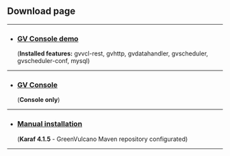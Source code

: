 ## Download page

---
* ### [GV Console demo](https://github.com/greenvulcano/gv-documentation) 
  (**Installed features:** gvvcl-rest, gvhttp, gvdatahandler, gvscheduler, gvscheduler-conf, mysql)
---
* ### [GV Console](https://github.com/greenvulcano/gv-documentation)
  (**Console only**)
---
* ### [Manual installation](https://github.com/greenvulcano/gv-documentation)
  (**Karaf 4.1.5** - GreenVulcano Maven repository configurated)
---

